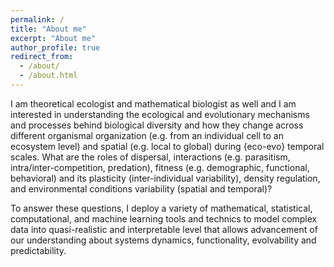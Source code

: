 ```yaml
---
permalink: /
title: "About me"
excerpt: "About me"
author_profile: true
redirect_from:
  - /about/
  - /about.html
---
```


I am theoretical ecologist and mathematical biologist as well and I am interested in understanding the ecological and evolutionary mechanisms and processes behind biological diversity and how they change across different organismal organization (e.g. from an individual cell to an ecosystem level) and spatial (e.g. local to global) during {eco-evo} temporal scales. What are the roles of dispersal, interactions (e.g. parasitism, intra/inter-competition, predation), fitness (e.g. demographic, functional, behavioral) and its plasticity (inter-individual variability), density regulation, and environmental conditions variability (spatial and temporal)? 

To answer these questions, I deploy a variety of mathematical, statistical, computational, and machine learning tools and technics to model complex data into quasi-realistic and interpretable level that allows advancement of our understanding about systems dynamics, functionality, evolvability and predictability.


